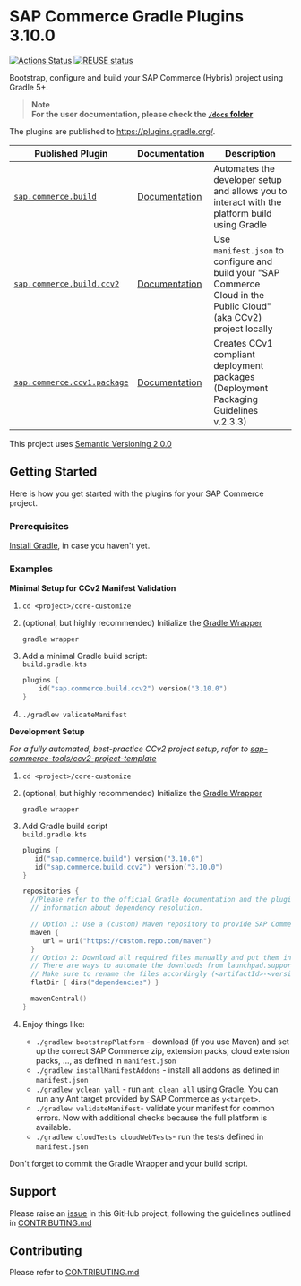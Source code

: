 # SAP Commerce Gradle Plugins 3.10.0

[![Actions Status](https://github.com/SAP/commerce-gradle-plugin/workflows/Gradle%20CI/badge.svg)](https://github.com/SAP/commerce-gradle-plugin/actions)
[![REUSE status](https://api.reuse.software/badge/github.com/SAP/commerce-gradle-plugin)](https://api.reuse.software/info/github.com/SAP/commerce-gradle-plugin)

Bootstrap, configure and build your SAP Commerce (Hybris) project using Gradle 5+.

> **Note**\
> **For the user documentation, please check the [`/docs` folder](/docs)**

The plugins are published to https://plugins.gradle.org/.

| Published Plugin                       | Documentation                | Description                                                                                                         |
| -------------------------------------- | ---------------------------- | ------------------------------------------------------------------------------------------------------------------- |
| [`sap.commerce.build`][build]          | [Documentation][build-doc]   | Automates the developer setup and allows you to interact with the platform build using Gradle                       |
| [`sap.commerce.build.ccv2`][ccv2]      | [Documentation][ccv2-doc]    | Use `manifest.json` to configure and build your "SAP Commerce Cloud in the Public Cloud" (aka CCv2) project locally |
| [`sap.commerce.ccv1.package`][package] | [Documentation][package-doc] | Creates CCv1 compliant deployment packages (Deployment Packaging Guidelines v.2.3.3)                                |

This project uses [Semantic Versioning 2.0.0](https://semver.org/spec/v2.0.0.html)

## Getting Started

Here is how you get started with the plugins for your SAP Commerce project.

### Prerequisites

[Install Gradle](https://gradle.org/install/), in case you haven't yet.

### Examples

**Minimal Setup for CCv2 Manifest Validation**

1. ```cd <project>/core-customize```
2. (optional, but highly recommended) Initialize the [Gradle Wrapper](https://docs.gradle.org/current/userguide/gradle_wrapper.html)

   ```shell
   gradle wrapper
   ```
3. Add a minimal Gradle build script:\
   `build.gradle.kts`

    ```kotlin
    plugins {
        id("sap.commerce.build.ccv2") version("3.10.0")
    }
    ```

4. `./gradlew validateManifest`

**Development Setup**

*For a fully automated, best-practice CCv2 project setup, refer to [sap-commerce-tools/ccv2-project-template](https://github.com/sap-commerce-tools/ccv2-project-template)*

1. ```cd <project>/core-customize```
2. (optional, but highly recommended) Initialize the [Gradle Wrapper](https://docs.gradle.org/current/userguide/gradle_wrapper.html)

   ```shell
   gradle wrapper
   ```
3. Add Gradle build script \
   ```build.gradle.kts```

   ```kotlin
   plugins {
      id("sap.commerce.build") version("3.10.0")
      id("sap.commerce.build.ccv2") version("3.10.0")
   }

   repositories {
     //Please refer to the official Gradle documentation and the plugin documentation for additional
     // information about dependency resolution.

     // Option 1: Use a (custom) Maven repository to provide SAP Commerce artifacts for development
     maven {
        url = uri("https://custom.repo.com/maven")
     }
     // Option 2: Download all required files manually and put them in `dependencies` folder
     // There are ways to automate the downloads from launchpad.support.sap.com, please check the FAQ.
     // Make sure to rename the files accordingly (<artifactId>-<version>.zip)
     flatDir { dirs("dependencies") }

     mavenCentral()
   }
   ```
4. Enjoy things like:

   - `./gradlew bootstrapPlatform` - download (if you use Maven) and set up the correct SAP Commerce zip, extension packs, cloud extension packs, ..., as defined in `manifest.json`
   - `./gradlew installManifestAddons` - install all addons as defined in `manifest.json`
   - `./gradlew yclean yall` - run `ant clean all` using Gradle. You can run any Ant target provided by SAP Commerce as `y<target>`.
   - `./gradlew validateManifest`- validate your manifest for common errors. Now with additional checks because
     the full platform is available.
   - `./gradlew cloudTests cloudWebTests`- run the tests defined in `manifest.json`


Don't forget to commit the Gradle Wrapper and your build script.

## Support

Please raise an [issue] in this GitHub project, following the guidelines outlined in [CONTRIBUTING.md]

## Contributing

Please refer to [CONTRIBUTING.md]

[CONTRIBUTING.md]: CONTRIBUTING.md
[issue]: https://github.com/SAP/commerce-gradle-plugin/issues

[build]: https://plugins.gradle.org/plugin/sap.commerce.build
[build-doc]: docs/Plugin-sap.commerce.build.md
[package]: https://plugins.gradle.org/plugin/sap.commerce.ccv1.package
[package-doc]: docs/Plugin-sap.commerce.ccv1.package.md
[ccv2]: https://plugins.gradle.org/plugin/sap.commerce.build.ccv2
[ccv2-doc]: docs/Plugin-sap.commerce.build.ccv2.md
[tools]:https://github.com/sap-commerce-tools
